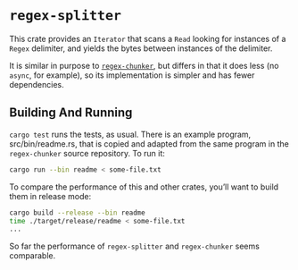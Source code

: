 # `regex-splitter`

This crate provides an `Iterator` that scans a `Read` looking for instances of a
`Regex` delimiter, and yields the bytes between instances of the delimiter.

It is similar in purpose to
[`regex-chunker`](https://github.com/d2718/regex-chunker), but differs in that
it does less (no `async`, for example), so its implementation is simpler and has
fewer dependencies.

## Building And Running

`cargo test` runs the tests, as usual. There is an example program,
src/bin/readme.rs, that is copied and adapted from the same program in the
`regex-chunker` source repository. To run it:

```sh
cargo run --bin readme < some-file.txt
```

To compare the performance of this and other crates, you’ll want to build them
in release mode:

```sh
cargo build --release --bin readme
time ./target/release/readme < some-file.txt
...
```

So far the performance of `regex-splitter` and `regex-chunker` seems comparable.